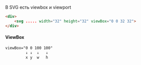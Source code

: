 В SVG есть viewbox и viewport

```html
<div>
	<svg ..... width="32" height="32" viewBox="0 0 32 32">
</div>
```

#### ViewBox

```css
viewBox="0 0 100 100"
         ↓ ↓  ↓   ↓
         x y  w   h
```